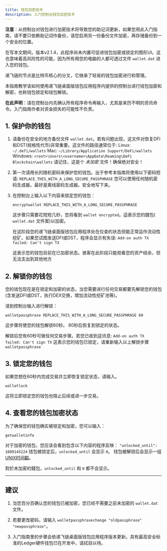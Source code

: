 ```yaml
---
title: 钱包加密技术
description: 入门控制台钱包加密技术
---
```


**注意**：从控制台对钱包进行加密技术将导致您的助记词更新，如果您用此入门指南，请不要只依赖助记词作备份，请您启用另一份备份文件加密，再存储备份到一个安全的位置。

在写本文期间，版本v2.1.4，此程序尚未内置可促进钱包加密或锁定的图形UI。这也意味着高风险性的可能，因为所有用您的电脑的人都可透过文件 `wallet.dat` 进入您的钱包。

递飞链的节点是比特币核心的分叉，它继承了轻易的钱包加密进行和管理。

本指南教学该如何使用递飞链桌面版钱包应用程序内提供的控制台进行钱包加密和解密，也称钱包锁定和钱包解锁。

**在此声明**：请在控制台内先确认所有程序命令再输入，尤其是来历不明的资讯命令。入门指南作者对资金损失的可能性不负责。

## 1. 保护你的钱包

1. 请备份在安全的地方备份文件 `wallet.dat`。若有问题出现，这文件对恢复DFI和DST(规格性代币)非常重要。这文件的路径通常位于:
   Linux: `~/.defi/wallets`
   Mac: `~/Library/Application Support/DeFi/wallets`
   Windows: `<root>\Users\<username>\AppData\Roaming\DeFi Blockchain\wallets`
   请记住，这是个 _未加密_ 文件！确保绝对安全！

2. 第一次请用长的随机密码来保护您的钱包。出于参考本指南将使用以下密码短语:
   `REPLACE_THIS_WITH_A_LONG_SECURE_PASSPHRASE`
   您可以使用任何随机密码生成器，最好是离线密码生成器。安全地写下来。


3. 在控制台上输入以下内容来锁定您的钱包：

    ```
    encryptwallet REPLACE_THIS_WITH_A_LONG_SECURE_PASSPHRASE
    ```

   这步骤只需要花短短几秒，您将看到 `wallet encrypted`。這表示您的錢包( `wallet.dat` 文件案)以加密。

   在这阶段您的递飞链桌面版钱包应用程序处在仅查的状态但能正常运作流动性挖矿。如果您试图发送DFI或DST，程序会显示有失误: `Add-on auth TX failed: Can't sign TX`

   这表示您的钱包目前在已加密状态。骇客在此阶段只能观看您的资产结余，但无法支出到其他地方


## 2. 解锁你的钱包

您的钱包现在是在锁定和加密的状态，当您需要进行任何交易都要先解锁您的钱包 (含发送DFI或DST，执行DEX交换，增加流动性挖矿池等)。

请到控制台输入进行解锁：

```
walletpassphrase REPLACE_THIS_WITH_A_LONG_SECURE_PASSPHRASE 60
```

这步骤将使您的钱包解锁60秒。 60秒后恢复到锁定的状态。

解锁后您有60秒可做任何交易步骤。若您已收到这讯息: `Add-on auth TX failed: Can't sign TX`
这表示您的钱包已锁定，请重新输入以上解锁步骤 `walletpassphrase`

## 3. 锁定您的钱包

如果您想在60秒内完成交易并立即恢复锁定状态，请输入。

```
walletlock
```

这将立即锁定您的钱包也阻止后续或进一步交易。

## 4. 查看您的钱包加密状态

为了确保您的钱包确实被锁定和加密，您可以输入：

```
getwalletinfo
```

对于加密的钱包，您应该会看到包含以下内容的程序反映：
`"unlocked_until": 1609145224`
钱包被锁定后，`unlocked_until` 会显示 `0`。
钱包被解锁后会显示一组[UNIX时间戳](https://www.epochconverter.com)。


對於未加密的錢包，`unlocked_until` 和 `0` 都不会显示。

---

## 建议

1. 当您百分百确认您的钱包已被加密，您已经不需要之前未加密的 `wallet.dat` 文件。

2. 若要更改密码，请输入 `walletpassphrasechange "oldpassphrase" "newpassphrase"`。

3. 入门指南里的步骤会依递飞链桌面版钱包应用程序版本更新。具有最高安全标准的Ledger硬件钱包已在开发中，请拭目以待。
